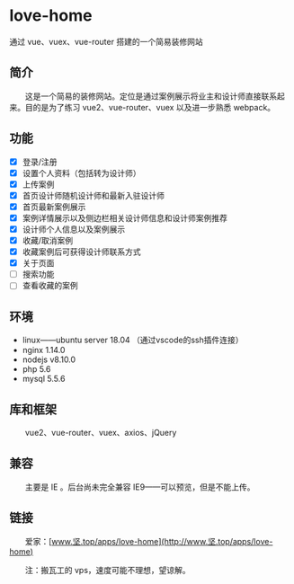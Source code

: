 # love-home
通过 vue、vuex、vue-router 搭建的一个简易装修网站

## 简介

&emsp;&emsp;这是一个简易的装修网站。定位是通过案例展示将业主和设计师直接联系起来。目的是为了练习 vue2、vue-router、vuex 以及进一步熟悉 webpack。

## 功能

* [x] 登录/注册
* [x] 设置个人资料（包括转为设计师）
* [x] 上传案例
* [x] 首页设计师随机设计师和最新入驻设计师
* [x] 首页最新案例展示
* [x] 案例详情展示以及侧边栏相关设计师信息和设计师案例推荐
* [x] 设计师个人信息以及案例展示
* [X] 收藏/取消案例
* [x] 收藏案例后可获得设计师联系方式
* [x] 关于页面
* [ ] 搜索功能
* [ ] 查看收藏的案例

## 环境

* linux——ubuntu server 18.04 （通过vscode的ssh插件连接）
* nginx 1.14.0
* nodejs v8.10.0
* php 5.6
* mysql 5.5.6

## 库和框架

&emsp;&emsp;vue2、vue-router、vuex、axios、jQuery

## 兼容

&emsp;&emsp;主要是 IE 。后台尚未完全兼容 IE9——可以预览，但是不能上传。

## 链接

&emsp;&emsp;爱家：[www.坚.top/apps/love-home](http://www.坚.top/apps/love-home)

&emsp;&emsp;注：搬瓦工的 vps，速度可能不理想，望谅解。
